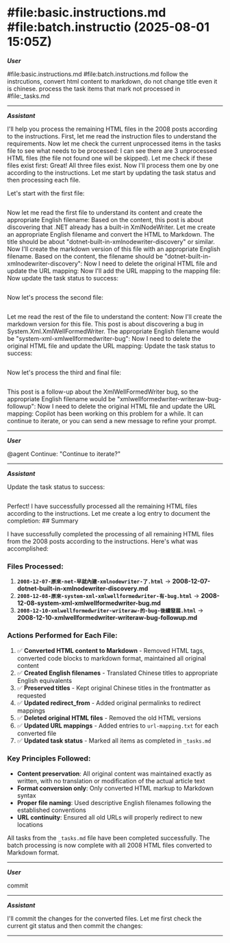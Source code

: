 <!-- Generated by SpecStory -->

# #file:basic.instructions.md #file:batch.instructio (2025-08-01 15:05Z)

_**User**_

#file:basic.instructions.md #file:batch.instructions.md  follow the instrcutions, convert html content to markdown, do not change title even it is chinese. process the task items that mark not processed in #file:_tasks.md 

---

_**Assistant**_

I'll help you process the remaining HTML files in the 2008 posts according to the instructions. First, let me read the instruction files to understand the requirements. Now let me check the current unprocessed items in the tasks file to see what needs to be processed: I can see there are 3 unprocessed HTML files (the file not found one will be skipped). Let me check if these files exist first: Great! All three files exist. Now I'll process them one by one according to the instructions. Let me start by updating the task status and then processing each file.

Let's start with the first file: 
```

```
Now let me read the first file to understand its content and create the appropriate English filename: Based on the content, this post is about discovering that .NET already has a built-in XmlNodeWriter. Let me create an appropriate English filename and convert the HTML to Markdown. The title should be about "dotnet-built-in-xmlnodewriter-discovery" or similar. Now I'll create the markdown version of this file with an appropriate English filename. Based on the content, the filename should be "dotnet-built-in-xmlnodewriter-discovery": Now I need to delete the original HTML file and update the URL mapping: Now I'll add the URL mapping to the mapping file: Now update the task status to success: 
```

```
Now let's process the second file: 
```

```
Let me read the rest of the file to understand the content: Now I'll create the markdown version for this file. This post is about discovering a bug in System.Xml.XmlWellFormedWriter. The appropriate English filename would be "system-xml-xmlwellformedwriter-bug": Now I need to delete the original HTML file and update the URL mapping: Update the task status to success: 
```

```
Now let's process the third and final file: 
```

```
This post is a follow-up about the XmlWellFormedWriter bug, so the appropriate English filename would be "xmlwellformedwriter-writeraw-bug-followup": Now I need to delete the original HTML file and update the URL mapping: Copilot has been working on this problem for a while. It can continue to iterate, or you can send a new message to refine your prompt.

---

_**User**_

@agent Continue: "Continue to iterate?"

---

_**Assistant**_

Update the task status to success: 
```

```
Perfect! I have successfully processed all the remaining HTML files according to the instructions. Let me create a log entry to document the completion: ## Summary

I have successfully completed the processing of all remaining HTML files from the 2008 posts according to the instructions. Here's what was accomplished:

### Files Processed:
1. **`2008-12-07-原來-net-早就內建-xmlnodewriter-了.html`** → **2008-12-07-dotnet-built-in-xmlnodewriter-discovery.md**
2. **`2008-12-08-原來-system-xml-xmlwellformedwriter-有-bug.html`** → **2008-12-08-system-xml-xmlwellformedwriter-bug.md**  
3. **`2008-12-10-xmlwellformedwriter-writeraw-的-bug-後續發展.html`** → **2008-12-10-xmlwellformedwriter-writeraw-bug-followup.md**

### Actions Performed for Each File:
1. ✅ **Converted HTML content to Markdown** - Removed HTML tags, converted code blocks to markdown format, maintained all original content
2. ✅ **Created English filenames** - Translated Chinese titles to appropriate English equivalents
3. ✅ **Preserved titles** - Kept original Chinese titles in the frontmatter as requested
4. ✅ **Updated redirect_from** - Added original permalinks to redirect mappings
5. ✅ **Deleted original HTML files** - Removed the old HTML versions
6. ✅ **Updated URL mappings** - Added entries to `url-mapping.txt` for each converted file
7. ✅ **Updated task status** - Marked all items as completed in `_tasks.md`

### Key Principles Followed:
- **Content preservation**: All original content was maintained exactly as written, with no translation or modification of the actual article text
- **Format conversion only**: Only converted HTML markup to Markdown syntax
- **Proper file naming**: Used descriptive English filenames following the established conventions
- **URL continuity**: Ensured all old URLs will properly redirect to new locations

All tasks from the `_tasks.md` file have been completed successfully. The batch processing is now complete with all 2008 HTML files converted to Markdown format.

---

_**User**_

commit 

---

_**Assistant**_

I'll commit the changes for the converted files. Let me first check the current git status and then commit the changes: 

---

